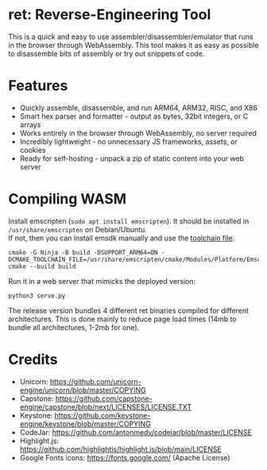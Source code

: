 # ret: Reverse-Engineering Tool

This is a quick and easy to use assembler/disassembler/emulator that runs in the browser through WebAssembly.
This tool makes it as easy as possible to disassemble bits of assembly or try out snippets of code.

# Features
- Quickly assemble, disassemble, and run ARM64, ARM32, RISC, and X86
- Smart hex parser and formatter - output as bytes, 32bit integers, or C arrays
- Works entirely in the browser through WebAssembly, no server required
- Incredibly lightweight - no unnecessary JS frameworks, assets, or cookies
- Ready for self-hosting - unpack a zip of static content into your web server

# Compiling WASM
Install emscripten (`sudo apt install emscripten`). It should be installed in `/usr/share/emscripten` on Debian/Ubuntu.  
If not, then you can install emsdk manually and use the [toolchain file](https://github.com/emscripten-core/emscripten/blob/main/cmake/Modules/Platform/Emscripten.cmake).
```
cmake -G Ninja -B build -DSUPPORT_ARM64=ON -DCMAKE_TOOLCHAIN_FILE=/usr/share/emscripten/cmake/Modules/Platform/Emscripten.cmake
cmake --build build
```
Run it in a web server that mimicks the deployed version:
```
python3 serve.py
```

The release version bundles 4 different ret binaries compiled for different architectures. This is done mainly to reduce page load times
(14mb to bundle all architectures, 1-2mb for one).

# Credits

- Unicorn: https://github.com/unicorn-engine/unicorn/blob/master/COPYING
- Capstone: https://github.com/capstone-engine/capstone/blob/next/LICENSES/LICENSE.TXT
- Keystone: https://github.com/keystone-engine/keystone/blob/master/COPYING
- CodeJar: https://github.com/antonmedv/codejar/blob/master/LICENSE
- Highlight.js: https://github.com/highlightjs/highlight.js/blob/main/LICENSE
- Google Fonts icons: https://fonts.google.com/ (Apache License)
